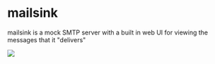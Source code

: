 # mailsink

mailsink is a mock SMTP server with a built in web UI for viewing the messages that it "delivers"

<img src="http://bgilmore.github.com/mailsink/screenshot.png">

